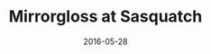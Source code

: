---
title: "Mirrorgloss at Sasquatch"
picture: "/assets/camera-roll/2016/2016-05-28-mirrorgloss-at-sasquatch/20160528_021529080_iOS.jpg"
date: 2016-05-28
near:
  - Smiling at Sasquatch
thumbnail: "/assets/camera-roll/2016/2016-05-28-mirrorgloss-at-sasquatch/20160528_021529080_iOS-thumbnail.jpg"
tags:
  - Sasquatch! Music Festival
  - music
  - festival
  - photograph
  - Kitty
  - Mirrorgloss
  - The Gorge
---